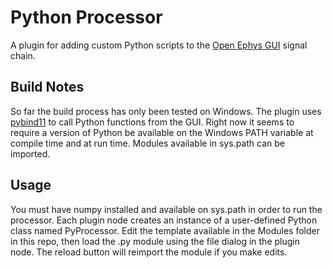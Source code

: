 # Python Processor

A plugin for adding custom Python scripts to the [Open Ephys GUI](https://github.com/open-ephys/plugin-GUI) signal chain. 

## Build Notes

So far the build process has only been tested on Windows. The plugin uses [pybind11](https://pybind11.readthedocs.io/en/stable/) to call Python functions from the GUI. Right now it seems to require a version of Python be available on the Windows PATH variable at compile time and at run time. Modules available in sys.path can be imported.

## Usage

You must have numpy installed and available on sys.path in order to run the processor. Each plugin node creates an instance of a user-defined Python class named PyProcessor. Edit the template available in the Modules folder in this repo, then load the .py module using the file dialog in the plugin node. The reload button will reimport the module if you make edits.



